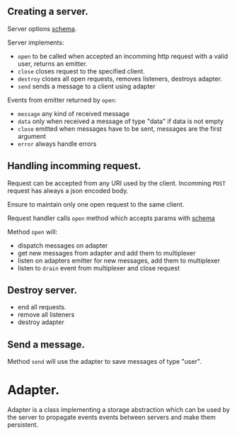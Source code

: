 ## Creating a server.

Server options [schema](./schemas/server-options.json).

Server implements:

- `open` to be called when accepted an incomming http request with a valid user, returns an emitter.
- `close` closes request to the specified client.
- `destroy` closes all open requests, removes listeners, destroys adapter.
- `send` sends a message to a client using adapter

Events from emitter returned by `open`:

- `message` any kind of received message
- `data` only when received a message of type "data" if data is not empty
- `close` emitted when messages have to be sent, messages are the first argument
- `error` always handle errors


## Handling incomming request.

Request can be accepted from any URI used by the client. Incomming `POST` request has always a json encoded body.

Ensure to maintain only one open request to the same client.

Request handler calls `open` method which accepts params with [schema](./schemas/server-request-open-params.json)

Method `open` will:
- dispatch messages on adapter
- get new messages from adapter and add them to multiplexer
- listen on adapters emitter for new messages, add them to multiplexer
- listen to `drain` event from multiplexer and close request

## Destroy server.

- end all requests.
- remove all listeners
- destroy adapter

## Send a message.

Method `send` will use the adapter to save messages of type "user".


# Adapter.

Adapter is a class implementing a storage abstraction which can be used by the server to propagate events events between servers and make them persistent.





